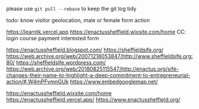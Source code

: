 please use `git pull --rebase` to keep the git log tidy

todo:
know visitor geolocation, male or female
form action

https://learntk.vercel.app
https://enactussheffield.wixsite.com/home
CC:
    login
    course
    payment
    interested form


https://enactussheffield.blogspot.com/
https://sheffieldsife.org/
https://web.archive.org/web/20071218053847/http://www.sheffieldsife.org:80/
https://sheffieldsife.wordpress.com/
https://web.archive.org/web/20180825115547/http://enactus.org/sife-changes-their-name-to-highlight-a-deep-commitment-to-entrepreneurial-action/#.W4mPFvmnGUk
https://www.embedgooglemap.net/

https://enactussheffield.wixsite.com/home
https://enactussheffield.vercel.app/
https://www.enactussheffield.org/
